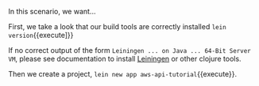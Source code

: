 In this scenario, we want...

First, we take a look that our build tools are correctly installed
`lein version`{{execute]}}

If no correct output of the form `Leiningen ... on Java ... 64-Bit Server VM`, 
please see documentation to install [Leiningen](https://leiningen.org/) or other clojure tools.

Then we create a project, `lein new app aws-api-tutorial`{{execute}}.
